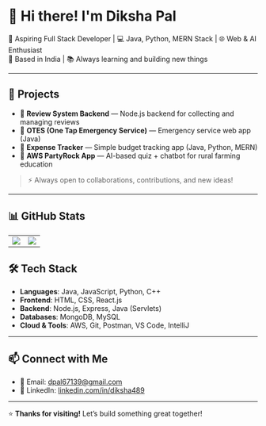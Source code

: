# 👋 Hi there! I'm Diksha Pal

🌱 Aspiring Full Stack Developer | 💻 Java, Python, MERN Stack | 🌐 Web & AI Enthusiast  
📍 Based in India | 📚 Always learning and building new things  

---

## 🚀 Projects

- 🔹 **Review System Backend** — Node.js backend for collecting and managing reviews
- 🔹 **OTES (One Tap Emergency Service)** — Emergency service web app (Java)
- 🔹 **Expense Tracker** — Simple budget tracking app (Java, Python, MERN)
- 🔹 **AWS PartyRock App** — AI-based quiz + chatbot for rural farming education

> ⚡ Always open to collaborations, contributions, and new ideas!

---

## 📊 GitHub Stats

<table>
  <tr>
    <td>
      <img src="https://github-readme-stats.vercel.app/api?username=Diksha489&show_icons=true&theme=radical&count_private=true" />
    </td>
    <td>
      <img src="https://github-readme-stats.vercel.app/api/top-langs/?username=Diksha489&layout=compact&theme=radical" />
    </td>
  </tr>
</table>


## 🛠️ Tech Stack

- **Languages**: Java, JavaScript, Python, C++
- **Frontend**: HTML, CSS, React.js
- **Backend**: Node.js, Express, Java (Servlets)
- **Databases**: MongoDB, MySQL
- **Cloud & Tools**: AWS, Git, Postman, VS Code, IntelliJ

---

## 📫 Connect with Me

- 📧 Email: dpal67139@gmail.com  
- 💼 LinkedIn: [linkedin.com/in/diksha489](https://linkedin.com/in/diksha489)  
  

---

⭐ **Thanks for visiting!** Let’s build something great together!
